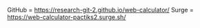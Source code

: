 GitHub = https://research-git-2.github.io/web-calculator/
Surge = https://web-calculator-pactiks2.surge.sh/